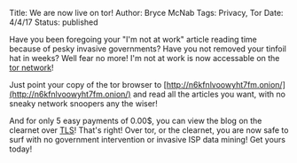 Title: We are now live on tor!
Author: Bryce McNab
Tags: Privacy, Tor
Date: 4/4/17
Status: published

Have you been foregoing your "I'm not at work" article reading time because of pesky invasive governments? Have you not removed your tinfoil hat in weeks? Well fear no more! I'm not at work is now accessable on the [tor network](http://n6kfnlvoowyht7fm.onion)!

Just point your copy of the tor browser to [http://n6kfnlvoowyht7fm.onion/](http://n6kfnlvoowyht7fm.onion/) and read all the articles you want, with no sneaky network snoopers any the wiser!

And for only 5 easy payments of 0.00$, you can view the blog on the clearnet over [TLS](https://blog.imnotat.work)! That's right! Over tor, or the clearnet, you are now safe to surf with no government intervention or invasive ISP data mining! Get yours today!
